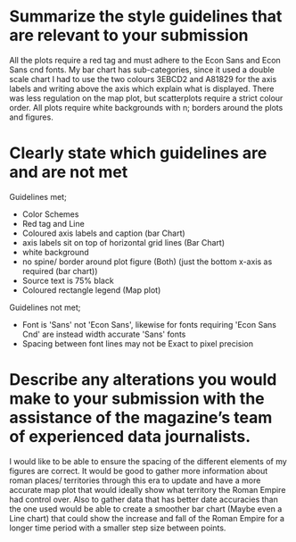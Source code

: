 # Summarize the style guidelines that are relevant to your submission

All the plots require a red tag and must adhere to the Econ Sans and Econ Sans cnd fonts. My bar chart has sub-categories, since it used a double scale chart I had to use the two colours 3EBCD2 and A81829 for the axis labels and writing above the axis which explain what is displayed. There was less regulation on the map plot, but scatterplots require a strict colour order. All plots require white backgrounds with n; borders around the plots and figures.

# Clearly state which guidelines are and are not met

Guidelines met;
- Color Schemes 
- Red tag and Line
- Coloured axis labels and caption (bar Chart)
- axis labels sit on top of horizontal grid lines (Bar Chart)
- white background
- no spine/ border around plot figure (Both) (just the bottom x-axis as required (bar chart))
- Source text is 75% black
- Coloured rectangle legend (Map plot)

 Guidelines not met;
 - Font is 'Sans' not 'Econ Sans', likewise for fonts requiring 'Econ Sans Cnd' are instead width accurate 'Sans' fonts
 - Spacing between font lines may not be Exact to pixel precision

# Describe any alterations you would make to your submission with the assistance of the magazine’s team of experienced data journalists.

I would like to be able to ensure the spacing of the different elements of my figures are correct. It would be good to gather more information about roman places/ territories through this era to update and have a more accurate map plot that would ideally show what territory the Roman Empire had control over. Also to gather data that has better date accuracies than the one used would be able to create a smoother bar chart (Maybe even a Line chart) that could show the increase and fall of the Roman Empire for a longer time period with a smaller step size between points.